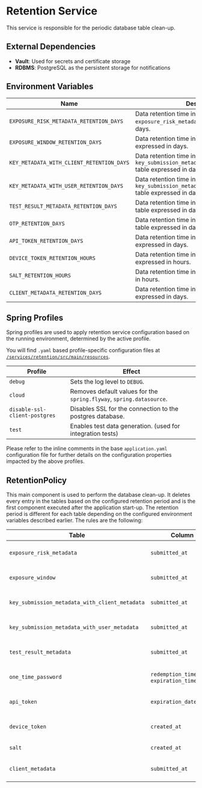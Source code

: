 # Retention Service

This service is responsible for the periodic database table clean-up.

## External Dependencies

- **Vault**: Used for secrets and certificate storage
- **RDBMS**: PostgreSQL as the persistent storage for notifications

## Environment Variables

| Name | Description |
|-----------------------------------------	|----------------------------------------------------------------------------------------------------	|
| `EXPOSURE_RISK_METADATA_RETENTION_DAYS` | Data retention time in the `exposure_risk_metadata` table expressed in days. |
| `EXPOSURE_WINDOW_RETENTION_DAYS` | Data retention time in the `exposure_window` table expressed in days. |
| `KEY_METADATA_WITH_CLIENT_RETENTION_DAYS` | Data retention time in the `key_submission_metadata_with_client_metadata` table expressed in days. |
| `KEY_METADATA_WITH_USER_RETENTION_DAYS` | Data retention time in the `key_submission_metadata_with_user_metadata` table expressed in days. |
| `TEST_RESULT_METADATA_RETENTION_DAYS` | Data retention time in the `test_result_metadata` table expressed in days. |
| `OTP_RETENTION_DAYS` | Data retention time in the `one_time_password` table expressed in days. |
| `API_TOKEN_RETENTION_DAYS` | Data retention time in the `api_token` table expressed in days.  |
| `DEVICE_TOKEN_RETENTION_HOURS` | Data retention time in the `device_token` table expressed in hours. |
| `SALT_RETENTION_HOURS` | Data retention time in the `salt` table expressed in hours. |
| `CLIENT_METADATA_RETENTION_DAYS` | Data retention time in the `client_metadata` table expressed in days. |

## Spring Profiles

Spring profiles are used to apply retention service configuration based on the running environment, determined by the active profile.

You will find `.yaml` based profile-specific configuration files
at [`/services/retention/src/main/resources`](/services/retention/src/main/resources).

Profile                            | Effect
-----------------------------------|-------------
`debug`                            | Sets the log level to `DEBUG`.
`cloud`                            | Removes default values for the `spring.flyway`, `spring.datasource`.
`disable-ssl-client-postgres`      | Disables SSL for the connection to the postgres database.
`test`                             | Enables test data generation. (used for integration tests)

Please refer to the inline comments in the base `application.yaml` configuration file for further
details on the configuration properties impacted by the above profiles.

## RetentionPolicy

This main component is used to perform the database clean-up. It deletes every entry in the tables based on the configured
retention period and is the first component executed after the application start-up.
The retention period is different for each table depending on the configured environment variables described earlier.
The rules are the following:

| Table | Column | Rule |
|---------------------------------------------- |--------------------------------------------	|---------------------------------------------------------------------------------------------------------|
| `exposure_risk_metadata`| `submitted_at` | Delete if the column is older than the value configured by the `EXPOSURE_RISK_METADATA_RETENTION_DAYS`. |
| `exposure_window` | `submitted_at` | Delete if the column is older than the value configured by the `EXPOSURE_WINDOW_RETENTION_DAYS`. |
| `key_submission_metadata_with_client_metadata` | `submitted_at` | Delete if the column is older than the value configured by the `KEY_METADATA_WITH_CLIENT_RETENTION_DAYS`. |
| `key_submission_metadata_with_user_metadata` | `submitted_at` | Delete if the column is older than the value configured by the `KEY_METADATA_WITH_USER_RETENTION_DAYS`. |
| `test_result_metadata` | `submitted_at` | Delete if the column is older than the value configured by the `TEST_RESULT_METADATA_RETENTION_DAYS`. |
| `one_time_password` | `redemption_timestamp`, `expiration_timestamp` | Delete if one of the columns is older than the value configured by the `OTP_RETENTION_DAYS`. |
| `api_token` | `expiration_date` | Delete if the column is older than the value configured by the `API_TOKEN_RETENTION_DAYS`. |
| `device_token` | `created_at` | Delete if the column is older than the value configured by the `DEVICE_TOKEN_RETENTION_HOURS`. |
| `salt` | `created_at` | Delete if the column is older than the value configured by the `SALT_RETENTION_HOURS`. |
| `client_metadata` | `submitted_at` | Delete if the column is older than the value configured by the `CLIENT_METADATA_RETENTION_DAYS`. |
